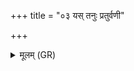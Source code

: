 +++
title = "०३ यस् तनुः प्रतुर्वणी"

+++
<details><summary>मूलम् (GR)</summary>

+++(PSK 20.37.3)+++यस् तनुः प्रतुर्वणी  
वध इव प्रसर्पति ।  
मयूरः किल ते विषं  
कृकवाकुश् च जक्षतु ॥
</details>
